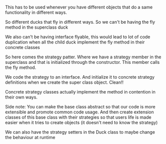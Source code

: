 This has to be used whenever you have different objects that do a same functionality in different ways.

So different ducks that fly in different ways. So we can't be having the fly method in the superclass duck

We also can't be having interface flyable, this would lead to lot of code duplication when all the child duck implement the fly method in their concrete classes

So here comes the strategy patter. Where we have a strategy member in the superclass and that is initialized through the constructor. This member calls the fly method.

We code the strategy to an interface. And initialize it to concrete strategy definitions when we create the super class object. Clean!!

Concrete strategy classes actually implement the method in contention in their own ways.


Side note: 
You can make the base class abstract so that our code is more extensible and promote common code usage. And then create extension classes of this base class with their strategies so that users life is made easier when it tries to create objects (it doesn't need to know the strategy)

We can also have the strategy setters in the Duck class to maybe change the behaviour at runtime